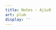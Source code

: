 ```yaml
---
title: Notes - Ajiu9
art: plum
display: ''
---
```


<SubNav />

<ListPosts only-date type="note" />
